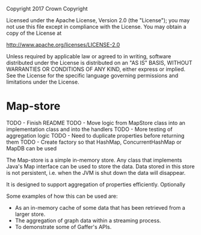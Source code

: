 Copyright 2017 Crown Copyright

Licensed under the Apache License, Version 2.0 (the "License");
you may not use this file except in compliance with the License.
You may obtain a copy of the License at

  http://www.apache.org/licenses/LICENSE-2.0

Unless required by applicable law or agreed to in writing, software
distributed under the License is distributed on an "AS IS" BASIS,
WITHOUT WARRANTIES OR CONDITIONS OF ANY KIND, either express or implied.
See the License for the specific language governing permissions and
limitations under the License.

# Map-store

TODO - Finish README
TODO - Move logic from MapStore class into an implementation class and into the handlers
TODO - More testing of aggregation logic
TODO - Need to duplicate properties before returning them
TODO - Create factory so that HashMap, ConcurrentHashMap or MapDB can be used

The Map-store is a simple in-memory store. Any class that implements Java's Map interface can be used to store the data. Data stored in this store is not persistent, i.e. when the JVM is shut down the data will disappear.

It is designed to support aggregation of properties efficiently. Optionally

Some examples of how this can be used are:

- As an in-memory cache of some data that has been retrieved from a larger store.
- The aggregation of graph data within a streaming process.
- To demonstrate some of Gaffer's APIs.
